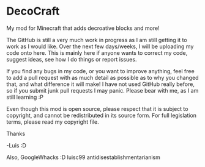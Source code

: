 DecoCraft
=========

My mod for Minecraft that adds decroative blocks and more!

The GitHub is still a very much work in progress as I am still getting it to work as I would like. Over the next few days/weeks,
I will be uploading my code onto here. This is mainly here if anyone wants to correct my code, suggest ideas, see how I do things or report issues. 

If you find any bugs in my code, or you want to improve anything, feel free to add a pull request with as much detail
as possible as to why you changed that, and what difference it will make! I have not used GitHub really before, so if you submit junk pull requests
I may panic. Please bear with me, as I am still learning :P


Even though this mod is open source, please respect that it is subject to copyright, and cannot be redistributed in its source form. For full
legislation terms, please read my copyright file.


Thanks

-Luis :D









Also, GoogleWhacks :D
luisc99 antidisestablishmentarianism
